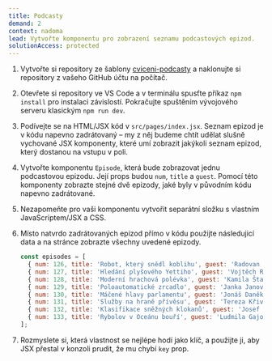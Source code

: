 ```yaml
---
title: Podcasty
demand: 2
context: nadoma
lead: Vytvořte komponentu pro zobrazení seznamu podcastových epizod.
solutionAccess: protected
---
```


1. Vytvořte si repository ze šablony [cviceni-podcasty](https://github.com/Czechitas-podklady-WEB/cviceni-podcasty) a naklonujte si repository z vašeho GitHub účtu na počítač.
1. Otevřete si repository ve VS Code a v terminálu spusťte příkaz `npm install` pro instalaci závislostí. Pokračujte spuštěním vývojového serveru klasickým `npm run dev`.
1. Podívejte se na HTML/JSX kód v `src/pages/index.jsx`. Seznam epizod je v kódu napevno zadrátovaný – my z něj budeme chtít udělat slušně vychované JSX komponenty, které umí zobrazit jakýkoli seznam epizod, který dostanou na vstupu v poli.
1. Vytvořte komponentu `Episode`, která bude zobrazovat jednu podcastovou epizodu. Její props budou `num`, `title` a `guest`. Pomocí této komponenty zobrazte stejné dvě epizody, jaké byly v původním kódu napevno zadrátované.
1. Nezapomeňte pro vaši komponentu vytvořit separátní složku s vlastním JavaScriptem/JSX a CSS.
1. Místo natvrdo zadrátovaných epizod přímo v kódu použijte následujicí data a na stránce zobrazte všechny uvedené epizody.

   ```js
   const episodes = [
     { num: 126, title: 'Robot, který snědl koblihu', guest: 'Radovan Siwek' },
     { num: 127, title: 'Hledání plyšového Yettiho', guest: 'Vojtěch Ryba' },
     { num: 128, title: 'Moderní hrachová polévka', guest: 'Kamila Štancová' },
     { num: 129, title: 'Poloautomatické zrcadlo', guest: 'Janka Janovská' },
     { num: 130, title: 'Máčené hlavy parlamentu', guest: 'Jonáš Daněk' },
     { num: 131, title: 'Služby na hraně přívěsu', guest: 'Tereza Křivánková' },
     { num: 132, title: 'Klasifikace sněžných klokanů', guest: 'Josef Stix' },
     { num: 133, title: 'Rybolov v Oceánu bouří', guest: 'Ludmila Gajová' },
   ];
   ```

1. Rozmyslete si, která vlastnost se nejlépe hodí jako klíč, a použijte ji, aby JSX přestal v konzoli prudit, že mu chybí `key` prop.
